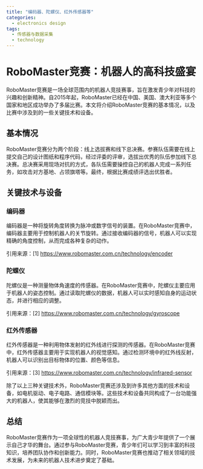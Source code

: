 ```yaml
---  
title: "编码器、陀螺仪、红外传感器等"  
categories:  
  - electronics design  
tags: 
  - 传感器与数据采集 
  - technology  
---  
```


# RoboMaster竞赛：机器人的高科技盛宴

RoboMaster竞赛是一场全球范围内的机器人竞技赛事，旨在激发青少年对科技的兴趣和创新精神。自2015年起，RoboMaster已经在中国、美国、澳大利亚等多个国家和地区成功举办了多届比赛。本文将介绍RoboMaster竞赛的基本情况，以及比赛中涉及到的一些关键技术和设备。

## 基本情况

RoboMaster竞赛分为两个阶段：线上选拔赛和线下总决赛。参赛队伍需要在线上提交自己的设计图纸和程序代码，经过评委的评审，选拔出优秀的队伍参加线下总决赛。总决赛采用现场对抗的方式，各队伍需要操控自己的机器人完成一系列任务，如攻击对方基地、占领旗塔等。最终，根据比赛成绩评选出优胜者。

## 关键技术与设备

### 编码器

编码器是一种将旋转角度转换为脉冲或数字信号的装置。在RoboMaster竞赛中，编码器主要用于控制机器人的关节旋转。通过接收编码器的信号，机器人可以实现精确的角度控制，从而完成各种复杂的动作。

引用来源：[1] https://www.robomaster.com.cn/technology/encoder

### 陀螺仪

陀螺仪是一种测量物体角速度的传感器。在RoboMaster竞赛中，陀螺仪主要应用于机器人的姿态控制。通过读取陀螺仪的数据，机器人可以实时感知自身的运动状态，并进行相应的调整。

引用来源：[2] https://www.robomaster.com.cn/technology/gyroscope

### 红外传感器

红外传感器是一种利用物体发射的红外线进行探测的传感器。在RoboMaster竞赛中，红外传感器主要用于实现机器人的视觉感知。通过检测环境中的红外线反射，机器人可以识别出目标物体的位置、颜色等信息。

引用来源：[3] https://www.robomaster.com.cn/technology/infrared-sensor

除了以上三种关键技术外，RoboMaster竞赛还涉及到许多其他方面的技术和设备，如电机驱动、电子电路、通信模块等。这些技术和设备共同构成了一台功能强大的机器人，使其能够在激烈的竞技中脱颖而出。

## 总结

RoboMaster竞赛作为一项全球性的机器人竞技赛事，为广大青少年提供了一个展示自己才华的舞台。通过参与RoboMaster竞赛，青少年们可以学习到丰富的科技知识，培养团队协作和创新能力。同时，RoboMaster竞赛也推动了相关领域的技术发展，为未来的机器人技术进步奠定了基础。 
